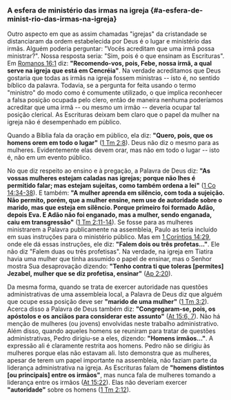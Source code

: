 ### A esfera de ministério das irmas na igreja {#a-esfera-de-minist-rio-das-irmas-na-igreja}

Outro aspecto em que as assim chamadas &quot;igrejas&quot; da cristandade se distanciaram da ordem estabelecida por Deus é o lugar e ministério das irmãs. Alguém poderia perguntar: &quot;Vocês acreditam que uma irmã possa ministrar?&quot;. Nossa resposta seria: &quot;Sim, pois é o que ensinam as Escrituras&quot;. Em [Romanos 16:1](http://bibliaonline.com.br/acf/rm/16/1) diz: **&quot;Recomendo-vos, pois, Febe, nossa irmã, a qual serve na igreja que está em Cencréia&quot;**. Na verdade acreditamos que Deus gostaria que todas as irmãs na igreja fossem ministras -- isto é, no sentido bíblico da palavra. Todavia, se a pergunta for feita usando o termo &quot;ministro&quot; do modo como é comumente utilizado, o que implica reconhecer a falsa posição ocupada pelo clero, então de maneira nenhuma poderíamos acreditar que uma irmã -- ou mesmo um irmão -- deveria ocupar tal posição clerical. As Escrituras deixam bem claro que o papel da mulher na igreja não é desempenhado em público.

Quando a Bíblia fala da oração em público, ela diz: **&quot;Quero, pois, que os homens orem em todo o lugar&quot;** ([1 Tm 2:8](http://bibliaonline.com.br/acf/1tm/2/8)). Deus não diz o mesmo para as mulheres. Evidentemente elas devem orar, mas não em todo o lugar -- isto é, não em um evento público.

No que diz respeito ao ensino e à pregação, a Palavra de Deus diz: **&quot;As vossas mulheres estejam caladas nas igrejas; porque não lhes é permitido falar; mas estejam sujeitas, como também ordena a lei&quot;** ([1 Co 14:34-38](http://bibliaonline.com.br/acf/1co/14/34-38)). E também: **&quot;A mulher aprenda em silêncio, com toda a sujeição. Não permito, porém, que a mulher ensine, nem use de autoridade sobre o marido, mas que esteja em silêncio. Porque primeiro foi formado Adão, depois Eva. E Adão não foi enganado, mas a mulher, sendo enganada, caiu em transgressão&quot;** ([1 Tm 2:11-14](http://bibliaonline.com.br/acf/1tm/2/11-14)). Se fosse para as mulheres ministrarem a Palavra publicamente na assembleia, Paulo as teria incluído em suas instruções para o ministério público. Mas em [1 Coríntios 14:29](http://bibliaonline.com.br/acf/1co/14/29), onde ele dá essas instruções, ele diz: **&quot;Falem dois ou três profetas...&quot;**. Ele não diz &quot;Falem duas ou três profetisas&quot;. Na verdade, na igreja em Tiatira havia uma mulher que tinha assumido o papel de ensinar, mas o Senhor mostra Sua desaprovação dizendo: **&quot;Tenho contra ti que toleras [permites] Jezabel, mulher que se diz profetisa, ensinar&quot;** ([Ap 2:20](http://bibliaonline.com.br/acf/ap/2/20)).

Da mesma forma, quando se trata de exercer autoridade nas questões administrativas de uma assembleia local, a Palavra de Deus diz que alguém que ocupe essa posição deve ser **&quot;marido de uma mulher&quot;** ([1 Tm 3:2](http://bibliaonline.com.br/acf/1tm/3/2)). Acerca disso a Palavra de Deus também diz: **&quot;Congregaram-se, pois, os apóstolos e os anciãos para considerar este assunto&quot;** ([At 15:6, 7](http://bibliaonline.com.br/acf/atos/15/6,7)). Não há menção de mulheres (ou jovens) envolvidas neste trabalho administrativo. Além disso, quando aqueles homens se reuniram para tratar de questões administrativas, Pedro dirigiu-se a eles, dizendo: **&quot;Homens irmãos...&quot;**. A expressão ali é claramente restrita aos homens. Pedro não se dirigiu às mulheres porque elas não estavam ali. Isto demonstra que as mulheres, apesar de terem um papel importante na assembleia, não faziam parte da liderança administrativa na igreja. As Escrituras falam de **&quot;homens distintos [ou principais] entre os irmãos&quot;**, mas nunca fala de mulheres tomando a liderança entre os irmãos ([At 15:22](http://bibliaonline.com.br/acf/atos/15/22)). Elas não deveriam exercer **&quot;autoridade&quot;** sobre os homens ([1 Tm 2:12](http://bibliaonline.com.br/acf/1tm/2/12)).